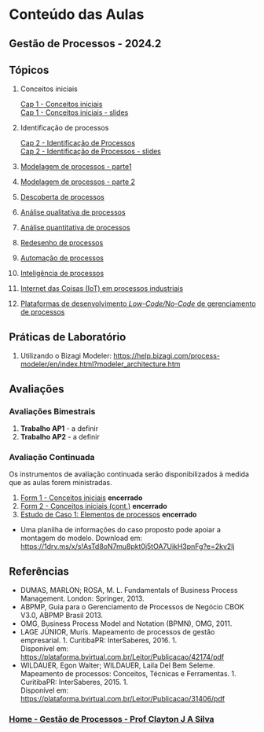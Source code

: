 # Conteúdo das Aulas  

## Gestão de Processos - 2024.2

## Tópicos

1. Conceitos iniciais

   [Cap 1 - Conceitos iniciais](gestao_processos_aulas/gestao_processos_cap1.md)  
   [Cap 1 - Conceitos iniciais - slides](gestao_processos_aulas/gestao_processos_cap1.pdf)

2. Identificação de processos

   [Cap 2 - Identificação de Processos](gestao_processos_aulas/gestao_processos_cap2.md)  
   [Cap 2 - Identificação de Processos - slides](gestao_processos_aulas/gestao_processos_cap2.pdf)

3. [Modelagem de processos - parte1](gestao_processos_aulas/gestao_processos_cap3.md)
4. [Modelagem de processos - parte 2](gestao_processos_aulas/gestao_processos_cap4.md)
5. [Descoberta de processos](gestao_processos_aulas/gestao_processos_cap5.md)
6. [Análise qualitativa de processos](gestao_processos_aulas/gestao_processos_cap6.md)
7. [Análise quantitativa de processos](gestao_processos_aulas/gestao_processos_cap7.md)
8. [Redesenho de processos](gestao_processos_aulas/gestao_processos_cap8.md)
9. [Automação de processos](gestao_processos_aulas/gestao_processos_cap9.md)
10. [Inteligência de processos](gestao_processos_aulas/gestao_processos_cap10.md)
11. [Internet das Coisas (IoT) em processos industriais]()
12. [Plataformas de desenvolvimento *Low-Code/No-Code* de gerenciamento de processos]()

## Práticas de Laboratório

1. Utilizando o Bizagi Modeler: https://help.bizagi.com/process-modeler/en/index.html?modeler_architecture.htm  

## Avaliações

### Avaliações Bimestrais

1. **Trabalho AP1** - a definir  
2. **Trabalho AP2** - a definir

### Avaliação Continuada

Os instrumentos de avaliação continuada serão disponibilizados à medida que as aulas forem ministradas. 

1. [Form 1 - Conceitos iniciais](gestao_processos_aulas/gestao_processos_form1.md) **encerrado**
2. [Form 2 - Conceitos iniciais (cont.)](gestao_processos_aulas/gestao_processos_form2.md) **encerrado**
3. [Estudo de Caso 1: Elementos de processos](gestao_processos_aulas/gestao_processos_caso1.md) **encerrado**

- Uma planilha de informações do caso proposto pode apoiar a montagem do modelo. Download em: https://1drv.ms/x/s!AsTd8oN7mu8pkt0j5tOA7UikH3pnFg?e=2kv2lj



## Referências  

- DUMAS, MARLON; ROSA, M. L. Fundamentals of Business Process Management. London: Springer, 2013.  
- ABPMP, Guia para o Gerenciamento de Processos de Negócio CBOK V3.0, ABPMP Brasil 2013.
- OMG, Business Process Model and Notation (BPMN), OMG, 2011.
- LAGE JÚNIOR, Murís. Mapeamento de processos de gestão empresarial. 1. Curitiba­PR: InterSaberes, 2016. 1.  
Disponível em: https://plataforma.bvirtual.com.br/Leitor/Publicacao/42174/pdf
- WILDAUER, Egon Walter; WILDAUER, Laila Del Bem Seleme. Mapeamento de processos: Conceitos, Técnicas e Ferramentas. 1. Curitiba­PR: InterSaberes, 2015. 1.  
Disponível em: https://plataforma.bvirtual.com.br/Leitor/Publicacao/31406/pdf  

### [Home - Gestão de Processos - Prof Clayton J A Silva](/gestao_processos.md)
